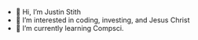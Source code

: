 - 👋 Hi, I’m Justin Stith
- 👀 I’m interested in coding, investing, and Jesus Christ
- 🌱 I’m currently learning Compsci.


<!---
Justintrader05/Justintrader05 is a ✨ special ✨ repository because its `README.md` (this file) appears on your GitHub profile.
You can click the Preview link to take a look at your changes.
--->
